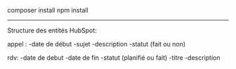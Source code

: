 composer install
npm install

-----------------------------

Structure des entités HubSpot:

appel :
-date de début
-sujet
-description
-statut (fait ou non)

rdv:
-date de debut
-date de fin
-statut (planifié ou fait)
-titre
-description